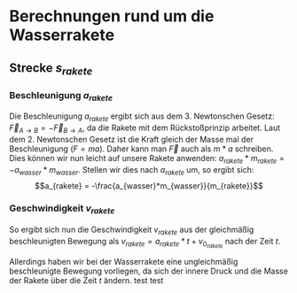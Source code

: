# Berechnungen rund um die Wasserrakete
## Strecke $s_{rakete}$
### Beschleunigung $a_{rakete}$
Die Beschleunigung $a_{rakete}$ ergibt sich aus dem 3. Newtonschen Gesetz: $\vec{F}_{A\rightarrow{B}} = -\vec{F}_{B\rightarrow{A}}$, da die Rakete mit dem Rückstoßprinzip arbeitet. 
Laut dem 2. Newtonschen Gesetz ist die Kraft gleich der Masse mal der Beschleunigung ($F = ma$). Daher kann man $\vec{F}$ auch als $m*a$ schreiben. Dies können wir nun leicht auf unsere Rakete anwenden: $a_{rakete}*m_{rakete} = -a_{wasser}*m_{wasser}$. Stellen wir dies nach $a_{rakete}$ um, so ergibt sich: $$a_{rakete} = -\frac{a_{wasser}*m_{wasser}}{m_{rakete}}$$

### Geschwindigkeit $v_{rakete}$
So ergibt sich nun die Geschwindigkeit $v_{rakete}$ aus der gleichmäßig beschleunigten Bewegung als $v_{rakete} = a_{rakete}*t + v_{0_{rakete}}$ nach der Zeit $t$. 

Allerdings haben wir bei der Wasserrakete eine ungleichmäßig beschleunigte Bewegung vorliegen, da sich der innere Druck und die Masse der Rakete über die Zeit $t$ ändern.
test test